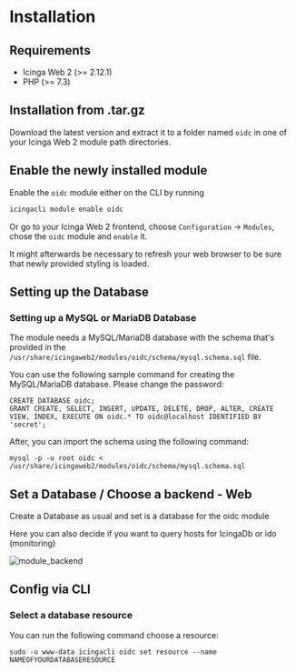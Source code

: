 # Installation <a id="module-oidc-installation"></a>

## Requirements <a id="module-oidc-installation-requirements"></a>

* Icinga Web 2 (&gt;= 2.12.1)
* PHP (&gt;= 7.3)


## Installation from .tar.gz <a id="module-oidc-installation-manual"></a>

Download the latest version and extract it to a folder named `oidc`
in one of your Icinga Web 2 module path directories.

## Enable the newly installed module <a id="module-oidc-installation-enable"></a>

Enable the `oidc` module either on the CLI by running

```sh
icingacli module enable oidc
```

Or go to your Icinga Web 2 frontend, choose `Configuration` -&gt; `Modules`, chose the `oidc` module and `enable` it.

It might afterwards be necessary to refresh your web browser to be sure that
newly provided styling is loaded.

## Setting up the Database

### Setting up a MySQL or MariaDB Database

The module needs a MySQL/MariaDB database with the schema that's provided in the `/usr/share/icingaweb2/modules/oidc/schema/mysql.schema.sql` file.

You can use the following sample command for creating the MySQL/MariaDB database. Please change the password:

```
CREATE DATABASE oidc;
GRANT CREATE, SELECT, INSERT, UPDATE, DELETE, DROP, ALTER, CREATE VIEW, INDEX, EXECUTE ON oidc.* TO oidc@localhost IDENTIFIED BY 'secret';
```

After, you can import the schema using the following command:

```
mysql -p -u root oidc < /usr/share/icingaweb2/modules/oidc/schema/mysql.schema.sql
```

## Set a Database / Choose a backend - Web

Create a Database as usual and set is a database for the oidc module

Here you can also decide if you want to query hosts for IcingaDb or ido (monitoring)

![module_backend](img/module_backend.png)

## Config via CLI

### Select a database resource

You can run the following command choose a resource:

```
sudo -u www-data icingacli oidc set resource --name NAMEOFYOURDATABASERESOURCE
```
